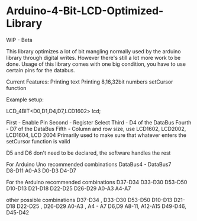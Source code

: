 # Arduino-4-Bit-LCD-Optimized-Library

WIP - Beta

This library optimizes a lot of bit mangling normally used by the arduino library through digital writes. 
However there's still a lot more work to be done.
Usage of this library comes with one big condition, you have to use certain pins for the databus.

Current Features:
  Printing text 
  Printing 8,16,32bit numbers
  setCursor function

Example setup:
         
LCD_4BIT<D0,D1,D4,D7,LCD1602> lcd;

First  - Enable Pin
Second - Register Select
Third  - D4 of the DataBus
Fourth - D7 of the DataBus
Fifth  - Column and row size, use LCD1602, LCD2002, LCD1604, LCD 2004
         Primarily used to make sure that whatever enters the setCursor function is valid

D5 and D6 don't need to be declared, the software handles the rest


For Arduino Uno
    recommended combinations
DataBus4 - DataBus7  
       D8-D11
       A0-A3
       D0-D3
       D4-D7
    
For the Arduino 
		recommended combinations
		D37-D34
		D33-D30
		D53-D50
		D10-D13
		D21-D18
		D22-D25
		D26-D29
		A0-A3
		A4-A7
  
  other possible combinations
		D37-D34 , D33-D30
		D53-D50
		D10-D13
		D21-D18
		D22-D25 , D26-D29
		A0-A3 , A4 - A7
		D6,D9
		A8-11, A12-A15
		D49-D46, D45-D42
    
    
    
		
